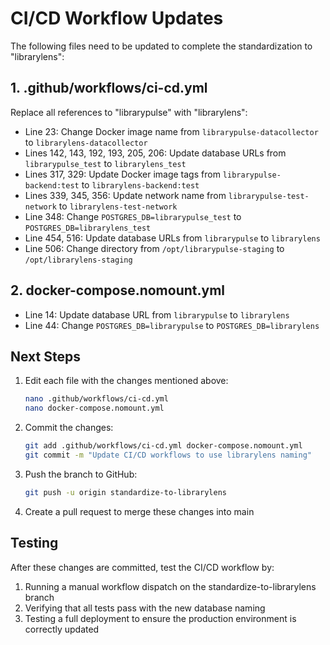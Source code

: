 # CI/CD Workflow Updates

The following files need to be updated to complete the standardization to "librarylens":

## 1. .github/workflows/ci-cd.yml

Replace all references to "librarypulse" with "librarylens":

- Line 23: Change Docker image name from `librarypulse-datacollector` to `librarylens-datacollector`
- Lines 142, 143, 192, 193, 205, 206: Update database URLs from `librarypulse_test` to `librarylens_test`
- Lines 317, 329: Update Docker image tags from `librarypulse-backend:test` to `librarylens-backend:test`
- Lines 339, 345, 356: Update network name from `librarypulse-test-network` to `librarylens-test-network`
- Line 348: Change `POSTGRES_DB=librarypulse_test` to `POSTGRES_DB=librarylens_test`
- Line 454, 516: Update database URLs from `librarypulse` to `librarylens`
- Line 506: Change directory from `/opt/librarypulse-staging` to `/opt/librarylens-staging`

## 2. docker-compose.nomount.yml

- Line 14: Update database URL from `librarypulse` to `librarylens`
- Line 44: Change `POSTGRES_DB=librarypulse` to `POSTGRES_DB=librarylens`

## Next Steps

1. Edit each file with the changes mentioned above:
   ```bash
   nano .github/workflows/ci-cd.yml
   nano docker-compose.nomount.yml
   ```

2. Commit the changes:
   ```bash
   git add .github/workflows/ci-cd.yml docker-compose.nomount.yml
   git commit -m "Update CI/CD workflows to use librarylens naming"
   ```

3. Push the branch to GitHub:
   ```bash
   git push -u origin standardize-to-librarylens
   ```

4. Create a pull request to merge these changes into main

## Testing

After these changes are committed, test the CI/CD workflow by:

1. Running a manual workflow dispatch on the standardize-to-librarylens branch
2. Verifying that all tests pass with the new database naming
3. Testing a full deployment to ensure the production environment is correctly updated 
